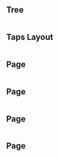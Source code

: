 ## Tree
```bash

```


## Taps Layout
```ts
```


## Page
```ts

```


## Page
```ts

```


## Page
```ts

```


## Page
```ts

```
